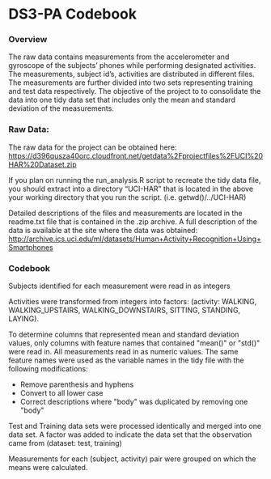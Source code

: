 # DS3-PA Codebook

### Overview
The raw data contains measurements from the accelerometer and gyroscope of the subjects’ phones while performing designated activities.  The measurements, subject id’s, activities are distributed in different files. The measurements are further divided into two sets representing training and test data respectively.  The objective of the project to to consolidate the data into one tidy data set that includes only the mean and standard deviation of the measurements. 

### Raw Data:
The raw data for the project can be obtained here:
https://d396qusza40orc.cloudfront.net/getdata%2Fprojectfiles%2FUCI%20HAR%20Dataset.zip

If you plan on running the run_analysis.R script to recreate the tidy data file, you should extract into a directory “UCI-HAR” that is located in the above your working directory that you run the script. (i.e. getwd()/../UCI-HAR)

Detailed descriptions of the files and measurements are located in the readme.txt file that is contained in the .zip archive. A full description of the data is available at the site where the data was obtained:
http://archive.ics.uci.edu/ml/datasets/Human+Activity+Recognition+Using+Smartphones

### Codebook
Subjects identified for each measurement were read in as integers

Activities were transformed from integers into factors: (activity: WALKING, WALKING_UPSTAIRS, WALKING_DOWNSTAIRS, SITTING, STANDING, LAYING).

To determine columns that represented mean and standard deviation values, only columns with feature names that contained "mean()" or "std()" were read in. All measurements read in as numeric values.  The same feature names were used as the variable names in the tidy file with the following modifications:
<UL>
<LI>Remove parenthesis and hyphens
<LI>Convert to all lower case
<LI>Correct descriptions where "body" was duplicated by removing one "body"
</UL>

Test and Training data sets were processed identically and merged into one data set. A factor was added to indicate the data set that the observation came from (dataset: test, training)

Measurements for each (subject, activity) pair were grouped on which the means were calculated.




